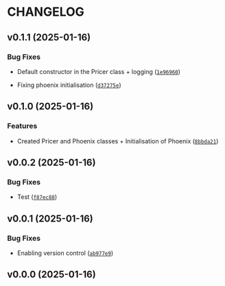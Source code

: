 # CHANGELOG


## v0.1.1 (2025-01-16)

### Bug Fixes

- Default constructor in the Pricer class + logging
  ([`1e96960`](https://github.com/Paulou74/pypricingchain/commit/1e9696013b939d872294d05fceb5a05918bbaa10))

- Fixing phoenix initialisation
  ([`d37275e`](https://github.com/Paulou74/pypricingchain/commit/d37275eb23887e93312ba2deacf742da88c9b150))


## v0.1.0 (2025-01-16)

### Features

- Created Pricer and Phoenix classes + Initialisation of Phoenix
  ([`8bbda21`](https://github.com/Paulou74/pypricingchain/commit/8bbda2166d6aca28dd841c2a3036901cd44b638d))


## v0.0.2 (2025-01-16)

### Bug Fixes

- Test
  ([`f87ec88`](https://github.com/Paulou74/pypricingchain/commit/f87ec8820bcf1dc0e4333fe6f6b3a964fefee97f))


## v0.0.1 (2025-01-16)

### Bug Fixes

- Enabling version control
  ([`ab977e9`](https://github.com/Paulou74/pypricingchain/commit/ab977e9e1b500e06a575d29419b3edcc0eb81894))


## v0.0.0 (2025-01-16)
